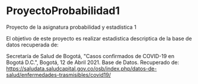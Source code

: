 # ProyectoProbabilidad1
Proyecto de la asignatura probabilidad y estadística 1

El objetivo de este proyecto es realizar estadistica descriptica de la base de datos recuperada de: 

Secretaría de Salud de Bogotá, "Casos confirmados de COVID-19 en Bogotá D.C.", Bogotá, 12 de Abril 2021. Base de Datos. Recuperado de: https://saludata.saludcapital.gov.co/osb/index.php/datos-de-salud/enfermedades-trasmisibles/covid19/

